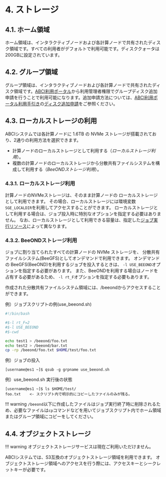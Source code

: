# 4. ストレージ

## 4.1. ホーム領域

ホーム領域は、インタラクティブノードおよび各計算ノードで共有されたディスク領域です。すべての利用者がデフォルトで利用可能です。ディスククォータは200GBに設定されています。

## 4.2. グループ領域

グループ領域は、インタラクティブノードおよび各計算ノードで共有されたディスク領域です。[ABCI利用ポータル](https://portal.abci.ai/user/)から利用管理者権限でグループディスク追加申請を行うことで利用可能になります。追加申請方法については、[ABCI利用ポータル利用手引き](https://portal.abci.ai/docs/portal/ja/)の[ディスク追加申請](https://portal.abci.ai/docs/portal/ja/03/#352)をご参照ください。

## 4.3. ローカルストレージの利用

ABCIシステムでは各計算ノードに 1.6TB の NVMe ストレージが搭載されており、2通りの利用方法を選択できます。

- 計算ノードのローカルストレージとして利用する（*ローカルストレージ利用*）。
- 複数の計算ノードのローカルストレージから分散共有ファイルシステムを構成して利用する（*BeeONDストレージ利用*）。

### 4.3.1. ローカルストレージ利用

計算ノードのNVMeストレージは、そのまま計算ノードの
ローカルストレージとして利用できます。
その場合、ローカルストレージには環境変数`SGE_LOCALDIR`を利用してアクセスすることができます。
ローカルストレージとして利用する場合は、ジョブ投入時に特別なオプションを指定する必要はありません。
なお、ローカルストレージとして利用できる容量は、指定した[ジョブ実行リソース](03.md#32)によって異なります。

### 4.3.2. BeeONDストレージ利用

ジョブに割り当てられたすべての計算ノードの NVMe ストレージを、
分散共有ファイルシステム(BeeGFS)としてオンデマンドで利用できます。
オンデマンドの BeeGFS(BeeOND)を利用するジョブを投入するときは、
`-l USE_BEEOND`オプションを指定する必要があります。
また、BeeONDを利用する場合はノードを占有する必要があるため、
`-l rt_F`オプションを指定する必要もあります。

作成された分散共有ファイルシステム領域には、/beeondからアクセスすることができます。

例）ジョブスクリプトの例(use_beeond.sh)

```bash
#!/bin/bash

#$-l rt_F=2
#$-l USE_BEEOND
#$-cwd

echo test1 > /beeond/foo.txt
echo test2 > /beeond/bar.txt
cp -rp /beeond/foo.txt $HOME/test/foo.txt
```

例）ジョブの投入

```
[username@es1 ~]$ qsub -g grpname use_beeond.sh
```

例）use_beeond.sh 実行後の状態

```
[username@es1 ~]$ ls $HOME/test/
foo.txt    <- スクリプト内で明示的にコピーしたファイルのみが残る。
```

!!! warning
    `/beeond`以下に作成したファイルはジョブ実行終了時に削除されるため、必要なファイルは`cp`コマンドなどを用いてジョブスクリプト内でホーム領域またはグループ領域にコピーをしてください。

## 4.4. オブジェクトストレージ

!!! warning
     オブジェクトストレージサービスは現在ご利用いただけません。 

ABCIシステムでは、S3互換のオブジェクトストレージ領域を利用できます。
オブジェクトストレージ領域へのアクセスを行う際には、アクセスキーとシークレットキーが必要です。
